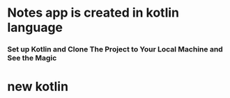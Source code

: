 # Notes app is created in kotlin language

### Set up Kotlin and Clone The Project to Your Local Machine and See the Magic

# new kotlin